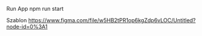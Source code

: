 Run App
npm run start

Szablon
https://www.figma.com/file/w5HB2tPR1op6kgZdp6vLOC/Untitled?node-id=0%3A1

